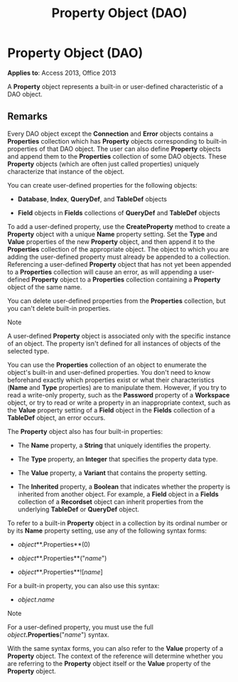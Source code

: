 ﻿---
title: Property Object (DAO)
TOCTitle: Property Object
ms:assetid: a1ecb0db-bb93-a7b5-23c3-0b73f275dfe0
ms:mtpsurl: https://msdn.microsoft.com/library/Ff820932(v=office.15)
ms:contentKeyID: 48546744
ms.date: 09/18/2015
mtps_version: v=office.15
---

# Property Object (DAO)


**Applies to**: Access 2013, Office 2013

A **Property** object represents a built-in or user-defined characteristic of a DAO object.

## Remarks

Every DAO object except the **Connection** and **Error** objects contains a **Properties** collection which has **Property** objects corresponding to built-in properties of that DAO object. The user can also define **Property** objects and append them to the **Properties** collection of some DAO objects. These **Property** objects (which are often just called properties) uniquely characterize that instance of the object.

You can create user-defined properties for the following objects:

  - **Database**, **Index**, **QueryDef**, and **TableDef** objects

  - **Field** objects in **Fields** collections of **QueryDef** and **TableDef** objects

To add a user-defined property, use the **CreateProperty** method to create a **Property** object with a unique **Name** property setting. Set the **Type** and **Value** properties of the new **Property** object, and then append it to the **Properties** collection of the appropriate object. The object to which you are adding the user-defined property must already be appended to a collection. Referencing a user-defined **Property** object that has not yet been appended to a **Properties** collection will cause an error, as will appending a user-defined **Property** object to a **Properties** collection containing a **Property** object of the same name.

You can delete user-defined properties from the **Properties** collection, but you can't delete built-in properties.


> [!NOTE]
> <P>A user-defined <STRONG>Property</STRONG> object is associated only with the specific instance of an object. The property isn't defined for all instances of objects of the selected type.</P>



You can use the **Properties** collection of an object to enumerate the object's built-in and user-defined properties. You don't need to know beforehand exactly which properties exist or what their characteristics (**Name** and **Type** properties) are to manipulate them. However, if you try to read a write-only property, such as the **Password** property of a **Workspace** object, or try to read or write a property in an inappropriate context, such as the **Value** property setting of a **Field** object in the **Fields** collection of a **TableDef** object, an error occurs.

The **Property** object also has four built-in properties:

  - The **Name** property, a **String** that uniquely identifies the property.

  - The **Type** property, an **Integer** that specifies the property data type.

  - The **Value** property, a **Variant** that contains the property setting.

  - The **Inherited** property, a **Boolean** that indicates whether the property is inherited from another object. For example, a **Field** object in a **Fields** collection of a **Recordset** object can inherit properties from the underlying **TableDef** or **QueryDef** object.

To refer to a built-in **Property** object in a collection by its ordinal number or by its **Name** property setting, use any of the following syntax forms:

  - *object***.Properties**(0)

  - *object***.Properties**("*name*")

  - *object***.Properties**\!\[*name*\]

For a built-in property, you can also use this syntax:

  - *object*.*name*


> [!NOTE]
> <P>For a user-defined property, you must use the full <EM>object</EM><STRONG>.Properties</STRONG>("<EM>name</EM>") syntax.</P>



With the same syntax forms, you can also refer to the **Value** property of a **Property** object. The context of the reference will determine whether you are referring to the **Property** object itself or the **Value** property of the **Property** object.

